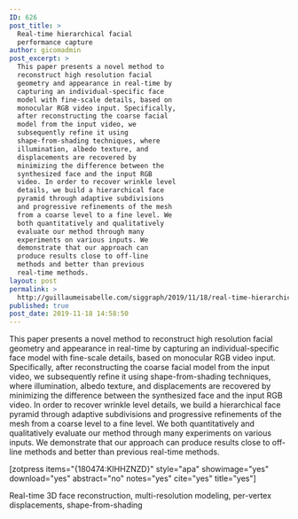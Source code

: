 ```yaml
---
ID: 626
post_title: >
  Real-time hierarchical facial
  performance capture
author: gicomadmin
post_excerpt: >
  This paper presents a novel method to
  reconstruct high resolution facial
  geometry and appearance in real-time by
  capturing an individual-specific face
  model with fine-scale details, based on
  monocular RGB video input. Specifically,
  after reconstructing the coarse facial
  model from the input video, we
  subsequently refine it using
  shape-from-shading techniques, where
  illumination, albedo texture, and
  displacements are recovered by
  minimizing the difference between the
  synthesized face and the input RGB
  video. In order to recover wrinkle level
  details, we build a hierarchical face
  pyramid through adaptive subdivisions
  and progressive refinements of the mesh
  from a coarse level to a fine level. We
  both quantitatively and qualitatively
  evaluate our method through many
  experiments on various inputs. We
  demonstrate that our approach can
  produce results close to off-line
  methods and better than previous
  real-time methods.
layout: post
permalink: >
  http://guillaumeisabelle.com/siggraph/2019/11/18/real-time-hierarchical-facial-performance-capture/
published: true
post_date: 2019-11-18 14:58:50
---
```

<!-- wp:paragraph -->

This paper presents a novel method to reconstruct high resolution facial geometry and appearance in real-time by capturing an individual-specific face model with fine-scale details, based on monocular RGB video input. Specifically, after reconstructing the coarse facial model from the input video, we subsequently refine it using shape-from-shading techniques, where illumination, albedo texture, and displacements are recovered by minimizing the difference between the synthesized face and the input RGB video. In order to recover wrinkle level details, we build a hierarchical face pyramid through adaptive subdivisions and progressive refinements of the mesh from a coarse level to a fine level. We both quantitatively and qualitatively evaluate our method through many experiments on various inputs. We demonstrate that our approach can produce results close to off-line methods and better than previous real-time methods.

<!-- /wp:paragraph -->

<!-- wp:shortcode --> [zotpress items="{180474:KIHHZNZD}" style="apa" showimage="yes" download="yes" abstract="no" notes="yes" cite="yes" title="yes"] 

<!-- /wp:shortcode -->

<!-- wp:paragraph -->

Real-time 3D face reconstruction, multi-resolution modeling, per-vertex displacements, shape-from-shading 

<!-- /wp:paragraph -->